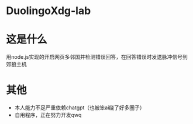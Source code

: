 # DuolingoXdg-lab

# 这是什么

用node.js实现的开启网页多邻国并检测错误回答，在回答错误时发送脉冲信号到郊狼主机

# 其他

* 本人能力不足严重依赖chatgpt（也被笨ai绕了好多圈子）
* 自用程序，正在努力开发qwq
